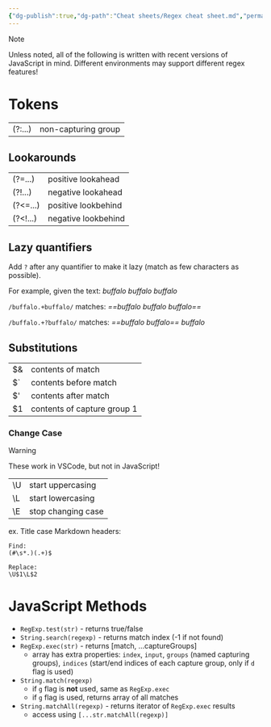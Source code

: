 ```yaml
---
{"dg-publish":true,"dg-path":"Cheat sheets/Regex cheat sheet.md","permalink":"/cheat-sheets/regex-cheat-sheet/"}
---
```



> [!note]
> Unless noted, all of the following is written with recent versions of JavaScript in mind. Different environments may support different regex features!

# Tokens

|         |                     |
| ------- | ------------------- |
| (?:...) | non-capturing group |

## Lookarounds

|          |                     |
| -------- | ------------------- |
| (?=...)  | positive lookahead  |
| (?!...)  | negative lookahead  |
| (?<=...) | positive lookbehind |
| (?<!...) | negative lookbehind |

## Lazy quantifiers

Add `?` after any quantifier to make it lazy (match as few characters as possible).

For example, given the text: *buffalo buffalo buffalo*

`/buffalo.+buffalo/` matches: *==buffalo buffalo buffalo==*

`/buffalo.+?buffalo/` matches: *==buffalo buffalo== buffalo*

## Substitutions

|     |                             |
| --- | --------------------------- |
| $&  | contents of match           |
| $\` | contents before match       |
| $'  | contents after match        |
| $1  | contents of capture group 1 |

### Change Case

> [!warning]
> These work in VSCode, but not in JavaScript!

|     |                    |
| --- | ------------------ |
| \\U | start uppercasing  |
| \\L | start lowercasing  |
| \\E | stop changing case |

ex. Title case Markdown headers:

```regex
Find:
(#\s*.)(.+)$

Replace:
\U$1\L$2
```

# JavaScript Methods

- `RegExp.test(str)` - returns true/false
- `String.search(regexp)` - returns match index (-1 if not found)
- `RegExp.exec(str)` - returns [match, ...captureGroups]
    - array has extra properties: `index`, `input`, `groups` (named capturing groups), `indices` (start/end indices of each capture group, only if `d` flag is used)
- `String.match(regexp)`
    - if `g` flag is **not** used, same as `RegExp.exec`
    - if `g` flag is used, returns array of all matches
- `String.matchAll(regexp)` - returns iterator of `RegExp.exec` results
    - access using `[...str.matchAll(regexp)]`
